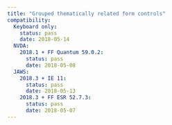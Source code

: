 ```yaml
---
title: "Grouped thematically related form controls"
compatibility:
  Keyboard only:
    status: pass
    date: 2018-05-14
  NVDA:
    2018.1 + FF Quantum 59.0.2:
      status: pass
      date: 2018-05-08
  JAWS:
    2018.3 + IE 11:
      status: pass
      date: 2018-05-13
    2018.3 + FF ESR 52.7.3:
      status: pass
      date: 2018-05-07
---
```

